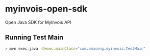 # myinvois-open-sdk

Open Java SDK for MyInvois API

## Running Test Main

```bash
> mvn exec:java -Dexec.mainClass="com.amaseng.myinvois.TestMain"
```